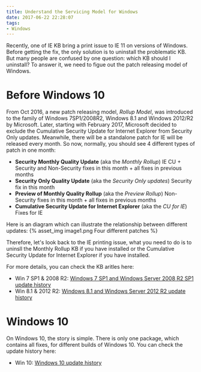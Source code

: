 ```yaml
---
title: Understand the Servicing Model for Windows
date: 2017-06-22 22:28:07
tags:
- Windows
---
```

Recently, one of IE KB bring a print issue to IE 11 on versions of Windows. Before getting the fix, the only solution is to uninstall the problematic KB. But many people are confused by one question: which KB should I uninstall? To answer it, we need to figue out the patch releasing model of Windows.
<!-- more --> 
# Before Windows 10
From Oct 2016, a new patch releasing model, *Rollup Model*, was introduced to the family of Windows 7SP1/2008R2, Windows 8.1 and Windows 2012/R2 by Microsoft. Later, starting with February 2017, Microsoft decided to exclude the Cumulative Security Update for Internet Explorer from Security Only updates. Meanwhile, there will be a standalone patch for IE will be released every month. So now, normally, you should see 4 different types of patch in one month:
* **Security Monthly Quality Update** (aka the *Monthly Rollup*)
    IE CU + Security and Non-Security fixes in this month + all fixes in previous months
* **Security Only Quality Update** (aka the *Security Only updates*)
    Security fix in this month                                                          
* **Preview of Monthly Quality Rollup** (aka the *Preview Rollup*)
    Non-Security fixes in this month +  all fixes in previous months                    
* **Cumulative Security Update for Internet Explorer** (aka the *CU for IE*)
    Fixes for IE                                                                        
    
Here is an diagram which can illustrate the relationship between different updates:
{% asset_img image1.png Four different patches %}

Therefore, let's look back to the IE printing issue, what you need to do is to uninsll the Monthly Rollup KB if you have installed or the Cumulative Security Update for Internet Explorer if you have installed.

For more details, you can check the KB aritles here:
* Win 7 SP1 & 2008 R2: [Windows 7 SP1 and Windows Server 2008 R2 SP1 update history](https://support.microsoft.com/en-us/help/4009469)
* Win 8.1 & 2012 R2: [Windows 8.1 and Windows Server 2012 R2 update history](https://support.microsoft.com/en-us/help/4009470)

# Windows 10
On Windows 10, the story is simple. There is only one package, which contains all fixes, for different builds of Windows 10. You can check the update history here:
* Win 10: [Windows 10 update history](https://support.microsoft.com/en-us/help/4018124/windows-10-update-history)